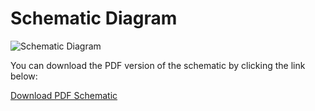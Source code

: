 # Schematic Diagram


![Schematic Diagram](./path/to/your-image.png)

You can download the PDF version of the schematic by clicking the link below:

[Download PDF Schematic](./path/to/your-schematic.pdf)
